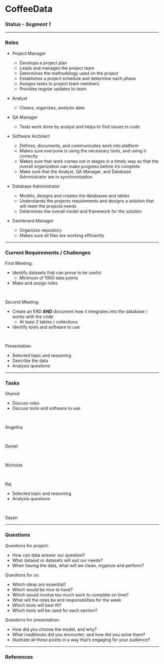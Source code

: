 # CoffeeData

### Status - *Segment 1*

---

### Roles

* Project Manager
   * Develops a project plan
   * Leads and manages the project team
   * Determines the methodology used on the project
   * Establishes a project schedule and determine each phase
   * Assigns tasks to project team members
   * Provides regular updates to team

* Analyst
   * Cleans, organizes, analysis data 

* QA Manager
   * Tests work done by analyst and helps to find issues in code

* Software Architect
   * Defines, documents, and communicates work into platform
   * Makes sure everyone is using the necessary tools, and using it correctly
   * Makes sure that work comes out in stages in a timely way so that the overall organization can make progress before it’s complete
   * Make sure that the Analyst, QA Manager, and Database Administrator are in synchronization

* Database Administrator
   * Models, designs and creates the databases and tables
   * Understands the projects requirements and designs a solution that will meet the projects needs
   * Determines the overall model and framework for the solution  

* Dashboard Manager
   * Organizes repository 
   * Makes sure all files are working efficiently

---

### Current Requirements / Challenges

First Meeting:
* Identify datasets that can prove to be useful
    * Minimum of 1000 data points
* Make and assign roles

<br>

Second Meeting:
* Create an ERD **AND** document how it integrates into the database / works with the code
    * At least 2 tables / collections
* Identify tools and software to use

<br>

Presentation:
* Selected topic and reasoning
* Describe the data
* Analysis questions

---

### Tasks

Shared
* Discuss roles
* Discuss tools and software to use

<br>

Angelina 

<br>

Daniel

<br>

Nicholas

<br>

Raj
* Selected topic and reasoning
* Analysis questions

<br>

Sayan

---

### Questions
Questions for project:
* How can data answer our question?
* What dataset or datasets will suit our needs?
* When having the data, what will we clean, organize and perform?


Questions for us:
* Which ideas are essential?
* Which would be nice to have?
* Which would involve too much work to complete on time? 
* What will the roles be and responsbilities for the week
* Which tools will best fit? 
* Which tools will be used for each section?


Questions for presentation:
* How did you choose the model, and why? 
* What roadblocks did you encounter, and how did you solve them? 
* Illustrate all these points in a way that’s engaging for your audience?

---

### References

